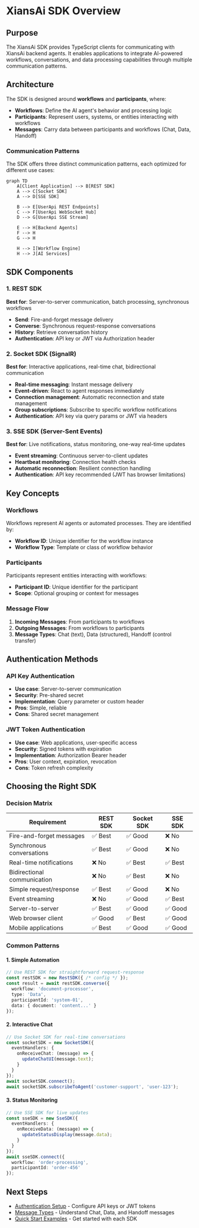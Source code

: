 # XiansAi SDK Overview

## Purpose

The XiansAi SDK provides TypeScript clients for communicating with XiansAi backend agents. It enables applications to integrate AI-powered workflows, conversations, and data processing capabilities through multiple communication patterns.

## Architecture

The SDK is designed around **workflows** and **participants**, where:

- **Workflows**: Define the AI agent's behavior and processing logic
- **Participants**: Represent users, systems, or entities interacting with workflows
- **Messages**: Carry data between participants and workflows (Chat, Data, Handoff)

### Communication Patterns

The SDK offers three distinct communication patterns, each optimized for different use cases:

```mermaid
graph TD
    A[Client Application] --> B[REST SDK]
    A --> C[Socket SDK]
    A --> D[SSE SDK]
    
    B --> E[UserApi REST Endpoints]
    C --> F[UserApi WebSocket Hub]
    D --> G[UserApi SSE Stream]
    
    E --> H[Backend Agents]
    F --> H
    G --> H
    
    H --> I[Workflow Engine]
    H --> J[AI Services]
```

## SDK Components

### 1. REST SDK

**Best for**: Server-to-server communication, batch processing, synchronous workflows

- **Send**: Fire-and-forget message delivery
- **Converse**: Synchronous request-response conversations
- **History**: Retrieve conversation history
- **Authentication**: API key or JWT via Authorization header

### 2. Socket SDK (SignalR)

**Best for**: Interactive applications, real-time chat, bidirectional communication

- **Real-time messaging**: Instant message delivery
- **Event-driven**: React to agent responses immediately
- **Connection management**: Automatic reconnection and state management
- **Group subscriptions**: Subscribe to specific workflow notifications
- **Authentication**: API key via query params or JWT via headers

### 3. SSE SDK (Server-Sent Events)

**Best for**: Live notifications, status monitoring, one-way real-time updates

- **Event streaming**: Continuous server-to-client updates
- **Heartbeat monitoring**: Connection health checks
- **Automatic reconnection**: Resilient connection handling
- **Authentication**: API key recommended (JWT has browser limitations)

## Key Concepts

### Workflows

Workflows represent AI agents or automated processes. They are identified by:

- **Workflow ID**: Unique identifier for the workflow instance
- **Workflow Type**: Template or class of workflow behavior

### Participants

Participants represent entities interacting with workflows:

- **Participant ID**: Unique identifier for the participant
- **Scope**: Optional grouping or context for messages

### Message Flow

1. **Incoming Messages**: From participants to workflows
2. **Outgoing Messages**: From workflows to participants
3. **Message Types**: Chat (text), Data (structured), Handoff (control transfer)

## Authentication Methods

### API Key Authentication

- **Use case**: Server-to-server communication
- **Security**: Pre-shared secret
- **Implementation**: Query parameter or custom header
- **Pros**: Simple, reliable
- **Cons**: Shared secret management

### JWT Token Authentication

- **Use case**: Web applications, user-specific access
- **Security**: Signed tokens with expiration
- **Implementation**: Authorization Bearer header
- **Pros**: User context, expiration, revocation
- **Cons**: Token refresh complexity

## Choosing the Right SDK

### Decision Matrix

| Requirement | REST SDK | Socket SDK | SSE SDK |
|-------------|----------|------------|---------|
| Fire-and-forget messages | ✅ Best | ✅ Good | ❌ No |
| Synchronous conversations | ✅ Best | ✅ Good | ❌ No |
| Real-time notifications | ❌ No | ✅ Best | ✅ Best |
| Bidirectional communication | ❌ No | ✅ Best | ❌ No |
| Simple request/response | ✅ Best | ✅ Good | ❌ No |
| Event streaming | ❌ No | ✅ Good | ✅ Best |
| Server-to-server | ✅ Best | ✅ Good | ✅ Good |
| Web browser client | ✅ Good | ✅ Best | ✅ Good |
| Mobile applications | ✅ Best | ✅ Good | ✅ Good |

### Common Patterns

#### 1. Simple Automation

```typescript
// Use REST SDK for straightforward request-response
const restSDK = new RestSDK({ /* config */ });
const result = await restSDK.converse({
  workflow: 'document-processor',
  type: 'Data',
  participantId: 'system-01',
  data: { document: 'content...' }
});
```

#### 2. Interactive Chat

```typescript
// Use Socket SDK for real-time conversations
const socketSDK = new SocketSDK({
  eventHandlers: {
    onReceiveChat: (message) => {
      updateChatUI(message.text);
    }
  }
});
await socketSDK.connect();
await socketSDK.subscribeToAgent('customer-support', 'user-123');
```

#### 3. Status Monitoring

```typescript
// Use SSE SDK for live updates
const sseSDK = new SseSDK({
  eventHandlers: {
    onReceiveData: (message) => {
      updateStatusDisplay(message.data);
    }
  }
});
await sseSDK.connect({
  workflow: 'order-processing',
  participantId: 'order-456'
});
```

## Next Steps

- [Authentication Setup](./authentication.md) - Configure API keys or JWT tokens
- [Message Types](./message-types.md) - Understand Chat, Data, and Handoff messages
- [Quick Start Examples](./examples/quick-start.md) - Get started with each SDK 